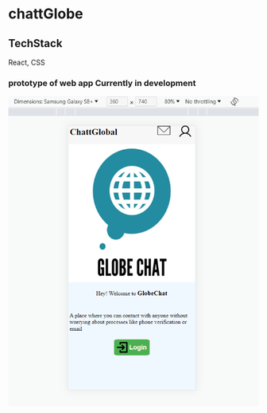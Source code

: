 # chattGlobe

## TechStack

React, CSS

### prototype of web app Currently in development

![Alt Text](../webapp_react//readmeAssets//snapShot/21-6-2013.png)
